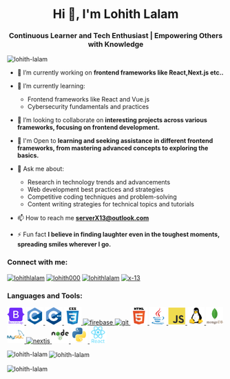 <h1 align="center">Hi 👋, I'm Lohith Lalam</h1>
<h3 align="center">Continuous Learner and Tech Enthusiast | Empowering Others with Knowledge</h3>

<p align="left"> <img src="https://komarev.com/ghpvc/?username=lohith-lalam&label=Profile%20views&color=0e75b6&style=flat" alt="lohith-lalam" /> </p>

- 🔭 I’m currently working on **frontend frameworks like React,Next.js etc..**

- 🌱 I’m currently learning:
  - Frontend frameworks like React and Vue.js
  - Cybersecurity fundamentals and practices


- 👯 I’m looking to collaborate on **interesting projects across various frameworks, focusing on frontend development.**

- 🤝 I'm Open to **learning and seeking assistance in different frontend frameworks, from mastering advanced concepts to exploring the basics.**

- 💬 Ask me about:
  - Research in technology trends and advancements
  - Web development best practices and strategies
  - Competitive coding techniques and problem-solving
  - Content writing strategies for technical topics and tutorials


- 📫 How to reach me **serverX13@outlook.com**

- ⚡ Fun fact **I believe in finding laughter even in the toughest moments, spreading smiles wherever I go.**



                
<h3 align="left">Connect with me:</h3>
<p align="left">
<a href="https://linkedin.com/in/lohithlalam" target="blank"><img align="center" src="https://raw.githubusercontent.com/rahuldkjain/github-profile-readme-generator/master/src/images/icons/Social/linked-in-alt.svg" alt="lohithlalam" height="30" width="40" /></a>
<a href="https://www.codechef.com/users/lohith000" target="blank"><img align="center" src="https://cdn.jsdelivr.net/npm/simple-icons@3.1.0/icons/codechef.svg" alt="lohith000" height="30" width="40" /></a>
<a href="https://www.hackerrank.com/lohithlalam" target="blank"><img align="center" src="https://raw.githubusercontent.com/rahuldkjain/github-profile-readme-generator/master/src/images/icons/Social/hackerrank.svg" alt="lohithlalam" height="30" width="40" /></a>
<a href="https://www.leetcode.com/x-13" target="blank"><img align="center" src="https://raw.githubusercontent.com/rahuldkjain/github-profile-readme-generator/master/src/images/icons/Social/leet-code.svg" alt="x-13" height="30" width="40" /></a>
</p>

<h3 align="left">Languages and Tools:</h3>
<p align="left"> <a href="https://getbootstrap.com" target="_blank" rel="noreferrer"> <img src="https://raw.githubusercontent.com/devicons/devicon/master/icons/bootstrap/bootstrap-plain-wordmark.svg" alt="bootstrap" width="40" height="40"/> </a> <a href="https://www.cprogramming.com/" target="_blank" rel="noreferrer"> <img src="https://raw.githubusercontent.com/devicons/devicon/master/icons/c/c-original.svg" alt="c" width="40" height="40"/> </a> <a href="https://www.w3schools.com/cpp/" target="_blank" rel="noreferrer"> <img src="https://raw.githubusercontent.com/devicons/devicon/master/icons/cplusplus/cplusplus-original.svg" alt="cplusplus" width="40" height="40"/> </a> <a href="https://www.w3schools.com/css/" target="_blank" rel="noreferrer"> <img src="https://raw.githubusercontent.com/devicons/devicon/master/icons/css3/css3-original-wordmark.svg" alt="css3" width="40" height="40"/> </a> <a href="https://firebase.google.com/" target="_blank" rel="noreferrer"> <img src="https://www.vectorlogo.zone/logos/firebase/firebase-icon.svg" alt="firebase" width="40" height="40"/> </a> <a href="https://git-scm.com/" target="_blank" rel="noreferrer"> <img src="https://www.vectorlogo.zone/logos/git-scm/git-scm-icon.svg" alt="git" width="40" height="40"/> </a> <a href="https://www.w3.org/html/" target="_blank" rel="noreferrer"> <img src="https://raw.githubusercontent.com/devicons/devicon/master/icons/html5/html5-original-wordmark.svg" alt="html5" width="40" height="40"/> </a> <a href="https://www.java.com" target="_blank" rel="noreferrer"> <img src="https://raw.githubusercontent.com/devicons/devicon/master/icons/java/java-original.svg" alt="java" width="40" height="40"/> </a> <a href="https://developer.mozilla.org/en-US/docs/Web/JavaScript" target="_blank" rel="noreferrer"> <img src="https://raw.githubusercontent.com/devicons/devicon/master/icons/javascript/javascript-original.svg" alt="javascript" width="40" height="40"/> </a> <a href="https://www.linux.org/" target="_blank" rel="noreferrer"> <img src="https://raw.githubusercontent.com/devicons/devicon/master/icons/linux/linux-original.svg" alt="linux" width="40" height="40"/> </a> <a href="https://www.mongodb.com/" target="_blank" rel="noreferrer"> <img src="https://raw.githubusercontent.com/devicons/devicon/master/icons/mongodb/mongodb-original-wordmark.svg" alt="mongodb" width="40" height="40"/> </a> <a href="https://www.mysql.com/" target="_blank" rel="noreferrer"> <img src="https://raw.githubusercontent.com/devicons/devicon/master/icons/mysql/mysql-original-wordmark.svg" alt="mysql" width="40" height="40"/> </a> <a href="https://nextjs.org/" target="_blank" rel="noreferrer"> <img src="https://cdn.worldvectorlogo.com/logos/nextjs-2.svg" alt="nextjs" width="40" height="40"/> </a> <a href="https://nodejs.org" target="_blank" rel="noreferrer"> <img src="https://raw.githubusercontent.com/devicons/devicon/master/icons/nodejs/nodejs-original-wordmark.svg" alt="nodejs" width="40" height="40"/> </a> <a href="https://www.python.org" target="_blank" rel="noreferrer"> <img src="https://raw.githubusercontent.com/devicons/devicon/master/icons/python/python-original.svg" alt="python" width="40" height="40"/> </a> <a href="https://reactjs.org/" target="_blank" rel="noreferrer"> <img src="https://raw.githubusercontent.com/devicons/devicon/master/icons/react/react-original-wordmark.svg" alt="react" width="40" height="40"/> </a> </p>

<p><img align="left" src="https://github-readme-stats.vercel.app/api/top-langs?username=lohith-lalam&show_icons=true&locale=en&layout=compact" alt="lohith-lalam" /></p>

<p>&nbsp;<img align="center" src="https://github-readme-stats.vercel.app/api?username=lohith-lalam&show_icons=true&locale=en" alt="lohith-lalam" /></p>

<p><img align="center" src="https://github-readme-streak-stats.herokuapp.com/?user=lohith-lalam&" alt="lohith-lalam" /></p>
